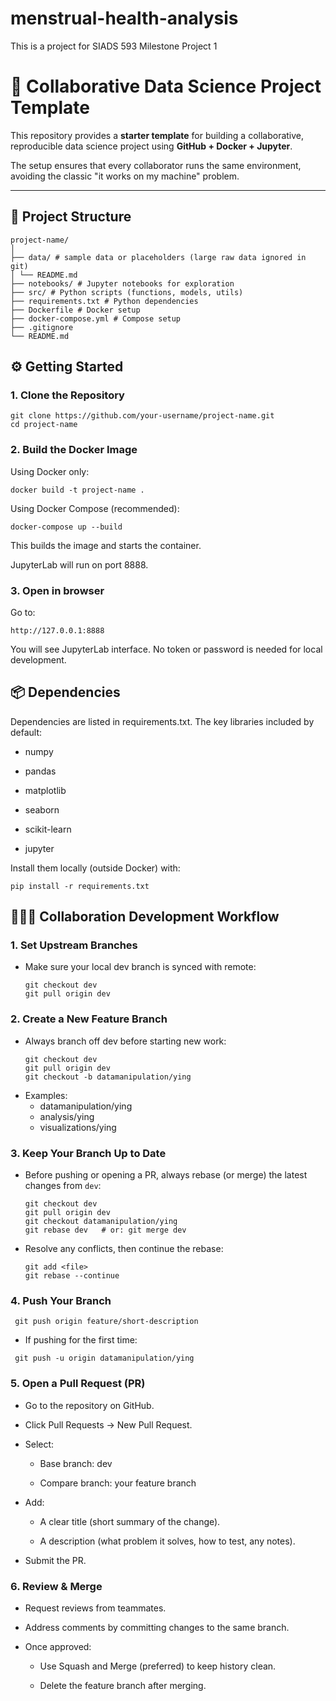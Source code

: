 # menstrual-health-analysis
This is a project for SIADS 593 Milestone Project 1

# 🚀 Collaborative Data Science Project Template

This repository provides a **starter template** for building a collaborative, reproducible data science project using **GitHub + Docker + Jupyter**.  

The setup ensures that every collaborator runs the same environment, avoiding the classic "it works on my machine" problem.  

---

## 📂 Project Structure

```
project-name/
│
├── data/ # sample data or placeholders (large raw data ignored in git)
│ └── README.md
├── notebooks/ # Jupyter notebooks for exploration
├── src/ # Python scripts (functions, models, utils)
├── requirements.txt # Python dependencies
├── Dockerfile # Docker setup
├── docker-compose.yml # Compose setup 
├── .gitignore
└── README.md
```

## ⚙️ Getting Started
### 1. Clone the Repository
```
git clone https://github.com/your-username/project-name.git
cd project-name
```
### 2. Build the Docker Image

Using Docker only:

```
docker build -t project-name .
```
Using Docker Compose (recommended):
```
docker-compose up --build
```
This builds the image and starts the container.

JupyterLab will run on port 8888.

### 3. Open in browser
Go to:
```
http://127.0.0.1:8888
```
You will see JupyterLab interface. No token or password is needed for local development.


## 📦 Dependencies

Dependencies are listed in requirements.txt.
The key libraries included by default:

- numpy

- pandas

- matplotlib

- seaborn

- scikit-learn

- jupyter

Install them locally (outside Docker) with:

```
pip install -r requirements.txt
```


## 🧑‍🤝‍🧑 Collaboration Development Workflow

### 1. Set Upstream Branches
- Make sure your local dev branch is synced with remote:
  ```
  git checkout dev
  git pull origin dev
  ```


### 2. Create a New Feature Branch
- Always branch off dev before starting new work:
  ```
  git checkout dev
  git pull origin dev
  git checkout -b datamanipulation/ying
  ```
- Examples:
  - datamanipulation/ying
  - analysis/ying
  - visualizations/ying

### 3. Keep Your Branch Up to Date
- Before pushing or opening a PR, always rebase (or merge) the latest changes from `dev`:
  ```
  git checkout dev
  git pull origin dev
  git checkout datamanipulation/ying
  git rebase dev   # or: git merge dev
  ```
- Resolve any conflicts, then continue the rebase:
  ```
  git add <file>
  git rebase --continue
  ```
### 4. Push Your Branch
 ```
  git push origin feature/short-description
 ```
- If pushing for the first time:
 ```
  git push -u origin datamanipulation/ying
 ```
### 5. Open a Pull Request (PR)
- Go to the repository on GitHub.
- Click Pull Requests → New Pull Request.

- Select:

  - Base branch: dev

  - Compare branch: your feature branch

- Add:

  - A clear title (short summary of the change).

  - A description (what problem it solves, how to test, any notes).

- Submit the PR.

### 6. Review & Merge

- Request reviews from teammates.

- Address comments by committing changes to the same branch.

- Once approved:

  - Use Squash and Merge (preferred) to keep history clean.

  - Delete the feature branch after merging.
